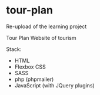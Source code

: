 # tour-plan

Re-upload of the learning project

Tour Plan
Website of tourism

Stack:
- HTML
- Flexbox CSS
- SASS
- php (phpmailer)
- JavaScript (with JQuery plugins)
